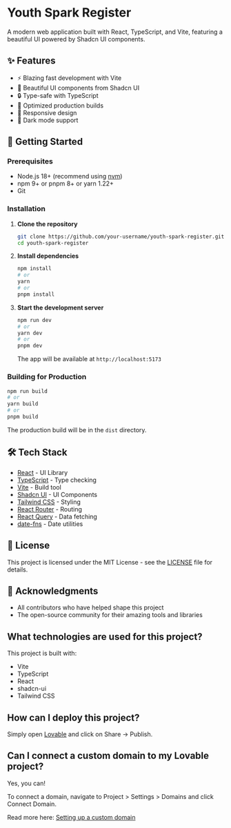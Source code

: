 # Youth Spark Register

A modern web application built with React, TypeScript, and Vite, featuring a beautiful UI powered by Shadcn UI components.

## ✨ Features

- ⚡ Blazing fast development with Vite
- 🎨 Beautiful UI components from Shadcn UI
- 🔒 Type-safe with TypeScript
- 🚀 Optimized production builds
- 📱 Responsive design
- 🌙 Dark mode support

## 🚀 Getting Started

### Prerequisites

- Node.js 18+ (recommend using [nvm](https://github.com/nvm-sh/nvm))
- npm 9+ or pnpm 8+ or yarn 1.22+
- Git

### Installation

1. **Clone the repository**
   ```bash
   git clone https://github.com/your-username/youth-spark-register.git
   cd youth-spark-register
   ```

2. **Install dependencies**
   ```bash
   npm install
   # or
   yarn
   # or
   pnpm install
   ```

3. **Start the development server**
   ```bash
   npm run dev
   # or
   yarn dev
   # or
   pnpm dev
   ```
   The app will be available at `http://localhost:5173`

### Building for Production

```bash
npm run build
# or
yarn build
# or
pnpm build
```

The production build will be in the `dist` directory.

## 🛠️ Tech Stack

- [React](https://reactjs.org/) - UI Library
- [TypeScript](https://www.typescriptlang.org/) - Type checking
- [Vite](https://vitejs.dev/) - Build tool
- [Shadcn UI](https://ui.shadcn.com/) - UI Components
- [Tailwind CSS](https://tailwindcss.com/) - Styling
- [React Router](https://reactrouter.com/) - Routing
- [React Query](https://tanstack.com/query) - Data fetching
- [date-fns](https://date-fns.org/) - Date utilities

## 📝 License

This project is licensed under the MIT License - see the [LICENSE](LICENSE) file for details.

## 🙏 Acknowledgments

- All contributors who have helped shape this project
- The open-source community for their amazing tools and libraries

## What technologies are used for this project?

This project is built with:

- Vite
- TypeScript
- React
- shadcn-ui
- Tailwind CSS

## How can I deploy this project?

Simply open [Lovable](https://lovable.dev/projects/495890a2-44f9-462a-8af8-91e479278737) and click on Share -> Publish.

## Can I connect a custom domain to my Lovable project?

Yes, you can!

To connect a domain, navigate to Project > Settings > Domains and click Connect Domain.

Read more here: [Setting up a custom domain](https://docs.lovable.dev/tips-tricks/custom-domain#step-by-step-guide)
